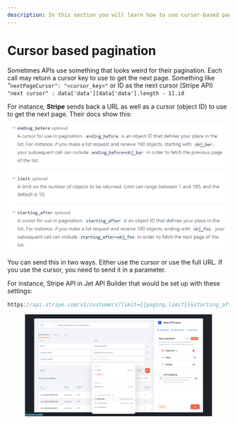 ```yaml
---
description: In this section you will learn how to use cursor-based pagination
---
```


# Cursor based pagination

Sometimes APIs use something that looks weird for their pagination. Each call may return a cursor key to use to get the next page. Something like _"_`nextPageCursor": "<cursor_key>"` or ID as the next cursor (Stripe API) `"next cursor" : data['data'][data['data'].length - 1].id`

For instance, **Stripe** sends back a URL as well as a cursor (object ID) to use to get the next page. Their docs show this:

![](<../../../../.gitbook/assets/image (648).png>)

You can send this in two ways. Either use the cursor or use the full URL. If you use the cursor, you need to send it in a parameter.

For instance, Stripe API in Jet API Builder that would be set up with these settings:

```javascript
https://api.stripe.com/v1/customers?limit={{paging.limit}}&starting_after={{paging.cursor_next}}&ending_before={{paging.cursor_prev}}
```

<figure><img src="../../../../.gitbook/assets/image (5) (2).png" alt=""><figcaption></figcaption></figure>
